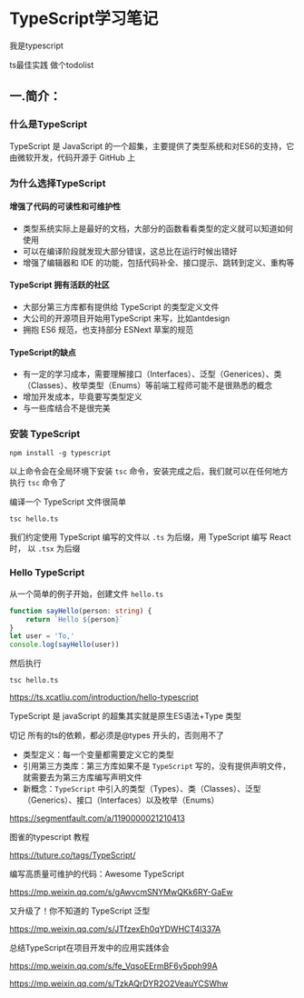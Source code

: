 # TypeScript学习笔记



我是typescript

ts最佳实践
做个todolist



## 一.简介：

### 什么是TypeScript

TypeScript 是 JavaScript 的一个超集，主要提供了类型系统和对ES6的支持，它由微软开发，代码开源于 GitHub 上

### 为什么选择TypeScript

#### 增强了代码的可读性和可维护性

- 类型系统实际上是最好的文档，大部分的函数看看类型的定义就可以知道如何使用
- 可以在编译阶段就发现大部分错误，这总比在运行时候出错好
- 增强了编辑器和 IDE 的功能，包括代码补全、接口提示、跳转到定义、重构等

#### TypeScript 拥有活跃的社区

- 大部分第三方库都有提供给 TypeScript 的类型定义文件
- 大公司的开源项目开始用TypeScript 来写，比如antdesign 
- 拥抱 ES6 规范，也支持部分 ESNext 草案的规范

#### TypeScript的缺点

- 有一定的学习成本，需要理解接口（Interfaces）、泛型（Generices）、类（Classes）、枚举类型（Enums）等前端工程师可能不是很熟悉的概念
- 增加开发成本，毕竟要写类型定义
- 与一些库结合不是很完美

### 安装 TypeScript

```shell
npm install -g typescript
```

以上命令会在全局环境下安装  `tsc` 命令，安装完成之后，我们就可以在任何地方执行 `tsc` 命令了

编译一个 TypeScript 文件很简单

```shell
tsc hello.ts
```

我们约定使用 TypeScript 编写的文件以 `.ts` 为后缀，用 TypeScript 编写 React 时， 以 `.tsx` 为后缀



### Hello TypeScript

从一个简单的例子开始，创建文件 `hello.ts`

```typescript
function sayHello(person: string) {
    return `Hello ${person}`
}
let user = 'To,'
console.log(sayHello(user))
```

然后执行

```shell
tsc hello.ts
```

https://ts.xcatliu.com/introduction/hello-typescript







TypeScript 是 javaScript 的超集其实就是原生ES语法+Type 类型



切记 所有的ts的依赖，都必须是@types 开头的，否则用不了



- 类型定义：每一个变量都需要定义它的类型
- 引用第三方类库：第三方库如果不是 `TypeScript` 写的，没有提供声明文件，就需要去为第三方库编写声明文件
- 新概念：`TypeScript` 中引入的类型（Types）、类（Classes）、泛型（Generics）、接口（Interfaces）以及枚举（Enums）





https://segmentfault.com/a/1190000021210413





图雀的typescript 教程

https://tuture.co/tags/TypeScript/



编写高质量可维护的代码：Awesome TypeScript

https://mp.weixin.qq.com/s/gAwvcmSNYMwQKk6RY-GaEw



又升级了！你不知道的 TypeScript 泛型

https://mp.weixin.qq.com/s/JTfzexEh0qYDWHCT4l337A



总结TypeScript在项目开发中的应用实践体会

https://mp.weixin.qq.com/s/fe_VqsoEErmBF6y5pph99A



https://mp.weixin.qq.com/s/TzkAQrDYR2O2VeauYCSWhw
